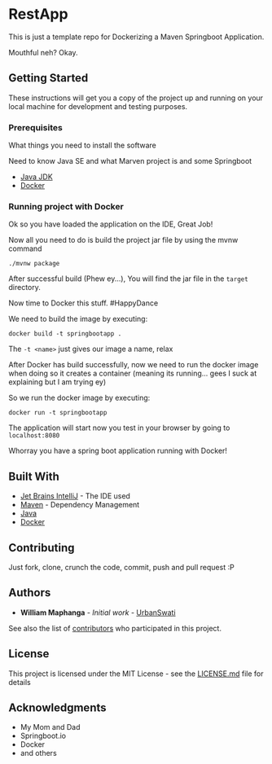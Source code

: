 # RestApp

This is just a template repo for Dockerizing a Maven Springboot Application.

Mouthful neh? Okay.

## Getting Started

These instructions will get you a copy of the project up and running on your local machine for development and testing purposes.

### Prerequisites

What things you need to install the software

Need to know Java SE and what Marven project is and some Springboot

- [Java JDK](http://www.oracle.com/technetwork/java/javase/downloads/jdk8-downloads-2133151.html)
- [Docker](https://www.docker.com/get-docker)


### Running project with Docker

Ok so you have loaded the application on the IDE, Great Job!

Now all you need to do is build the project jar file
by using the mvnw command
```
./mvnw package
```
After successful build (Phew ey...), You will find the jar file in the `target` directory.

Now time to Docker this stuff. #HappyDance

We need to build the image by executing:
```
docker build -t springbootapp .
```
The `-t <name>` just gives our image a name, relax

After Docker has build successfully, now we need to run the docker image
when doing so it creates a container (meaning its running... gees I suck at explaining but I am trying ey)

So we run the docker image by executing:
```
docker run -t springbootapp
```
The application will start now you test in your browser by going to `localhost:8080`

Whorray you have a spring boot application running with Docker!

## Built With

* [Jet Brains IntelliJ](https://www.jetbrains.com/idea/) - The IDE used
* [Maven](https://maven.apache.org/) - Dependency Management
* [Java](http://www.oracle.com/technetwork/java/javase/downloads/jdk8-downloads-2133151.html)
* [Docker](https://www.docker.com/get-docker)

## Contributing

Just fork, clone, crunch the code, commit, push and pull request :P 

## Authors

* **William Maphanga** - *Initial work* - [UrbanSwati](https://github.com/UrbanSwati)

See also the list of [contributors](https://github.com/your/project/contributors) who participated in this project.

## License

This project is licensed under the MIT License - see the [LICENSE.md](LICENSE.md) file for details

## Acknowledgments

* My Mom and Dad
* Springboot.io
* Docker
* and others
